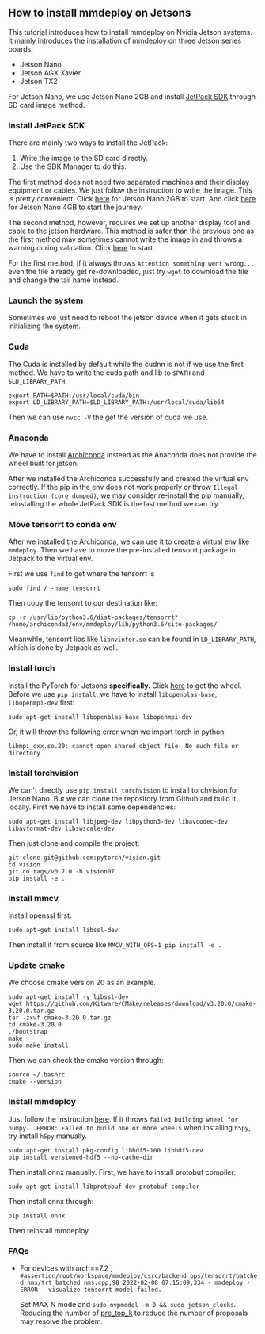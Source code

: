 ## How to install mmdeploy on Jetsons

This tutorial introduces how to install mmdeploy on Nvidia Jetson systems. It mainly introduces the installation of mmdeploy on three Jetson series boards:
- Jetson Nano
- Jetson AGX Xavier
- Jetson TX2

For Jetson Nano, we use Jetson Nano 2GB and install [JetPack SDK](https://developer.nvidia.com/embedded/jetpack) through SD card image method.

### Install JetPack SDK

There are mainly two ways to install the JetPack:
1. Write the image to the SD card directly.
2. Use the SDK Manager to do this.

The first method does not need two separated machines and their display equipment or cables. We just follow the instruction to write the image. This is pretty convenient. Click [here](https://developer.nvidia.com/embedded/learn/get-started-jetson-nano-2gb-devkit#intro) for Jetson Nano 2GB to start. And click [here](https://developer.nvidia.com/embedded/learn/get-started-jetson-nano-devkit) for Jetson Nano 4GB to start the journey.

The second method, however, requires we set up another display tool and cable to the jetson hardware. This method is safer than the previous one as the first method may sometimes cannot write the image in and throws a warning during validation. Click [here](https://docs.nvidia.com/sdk-manager/install-with-sdkm-jetson/index.html) to start.

For the first method, if it always throws `Attention something went wrong...` even the file already get re-downloaded, just try `wget` to download the file and change the tail name instead.

### Launch the system

Sometimes we just need to reboot the jetson device when it gets stuck in initializing the system.

### Cuda

The Cuda is installed by default while the cudnn is not if we use the first method. We have to write the cuda path and lib to `$PATH` and `$LD_LIBRARY_PATH`:
```
export PATH=$PATH:/usr/local/cuda/bin
export LD_LIBRARY_PATH=$LD_LIBRARY_PATH:/usr/local/cuda/lib64
```
Then we can use `nvcc -V` the get the version of cuda we use.

### Anaconda

We have to install [Archiconda](https://github.com/Archiconda/build-tools/releases) instead as the Anaconda does not provide the wheel built for jetson.

After we installed the Archiconda successfully and created the virtual env correctly. If the pip in the env does not work properly or throw `Illegal instruction (core dumped)`, we may consider re-install the pip manually, reinstalling the whole JetPack SDK is the last method we can try.

### Move tensorrt to conda env
After we installed the Archiconda, we can use it to create a virtual env like `mmdeploy`. Then we have to move the pre-installed tensorrt package in Jetpack to the virtual env.

First we use `find` to get where the tensorrt is
```
sudo find / -name tensorrt
```
Then copy the tensorrt to our destination like:
```
cp -r /usr/lib/python3.6/dist-packages/tensorrt* /home/archiconda3/env/mmdeploy/lib/python3.6/site-packages/
```
Meanwhle, tensorrt libs like `libnvinfer.so` can be found in `LD_LIBRARY_PATH`, which is done by Jetpack as well.

### Install torch

Install the PyTorch for Jetsons **specifically**. Click [here](https://forums.developer.nvidia.com/t/pytorch-for-jetson-version-1-10-now-available/72048) to get the wheel. Before we use `pip install`, we have to install `libopenblas-base`, `libopenmpi-dev` first:
```
sudo apt-get install libopenblas-base libopenmpi-dev
```
Or, it will throw the following error when we import torch in python:
```
libmpi_cxx.so.20: cannot open shared object file: No such file or directory
```

### Install torchvision
We can't directly use `pip install torchvision` to install torchvision for Jetson Nano. But we can clone the repository from Github and build it locally. First we have to install some dependencies:
```
sudo apt-get install libjpeg-dev libpython3-dev libavcodec-dev libavformat-dev libswscale-dev
```
Then just clone and compile the project:
```
git clone git@github.com:pytorch/vision.git
cd vision
git co tags/v0.7.0 -b vision07
pip install -e .
```

### Install mmcv

Install openssl first:
```
sudo apt-get install libssl-dev
```
Then install it from source like `MMCV_WITH_OPS=1 pip install -e .`

### Update cmake

We choose cmake version 20 as an example.
```
sudo apt-get install -y libssl-dev
wget https://github.com/Kitware/CMake/releases/download/v3.20.0/cmake-3.20.0.tar.gz
tar -zxvf cmake-3.20.0.tar.gz
cd cmake-3.20.0
./bootstrap
make
sudo make install
```
Then we can check the cmake version through:
```
source ~/.bashrc
cmake --version
```

### Install mmdeploy
Just follow the instruction [here](../build.md). If it throws `failed building wheel for numpy...ERROR: Failed to build one or more wheels` when installing `h5py`, try install `h5py` manually.
```
sudo apt-get install pkg-config libhdf5-100 libhdf5-dev
pip install versioned-hdf5 --no-cache-dir
```

Then install onnx manually. First, we have to install protobuf compiler:
```
sudo apt-get install libprotobuf-dev protobuf-compiler
```
Then install onnx through:
```
pip install onnx
```
Then reinstall mmdeploy.


### FAQs

- For devices with arch==7.2 , `#assertion/root/workspace/mmdeploy/csrc/backend_ops/tensorrt/batched_nms/trt_batched_nms.cpp,98 2022-02-08 07:15:09,334 - mmdeploy - ERROR - visualize tensorrt model failed.`

    Set MAX N mode and `sudo nvpmodel -m 0 && sudo jetson_clocks`.
    Reducing the number of [pre_top_k](https://github.com/open-mmlab/mmdeploy/blob/34879e638cc2db511e798a376b9a4b9932660fe1/configs/mmdet/_base_/base_static.py#L13) to reduce the number of proposals may resolve the problem.
